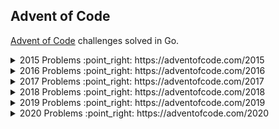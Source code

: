 ## Advent of Code

[Advent of Code](https://adventofcode.com) challenges solved in Go.

<details>
  <summary> 
    2015 Problems :point_right: https://adventofcode.com/2015
  </summary>
</details>

<details>
  <summary> 
    2016 Problems :point_right: https://adventofcode.com/2016
  </summary>
</details>

<details>
  <summary> 
    2017 Problems :point_right: https://adventofcode.com/2017
  </summary>
</details>

<details>
  <summary> 
    2018 Problems :point_right: https://adventofcode.com/2018
  </summary>
</details>

<details>
  <summary> 
    2019 Problems :point_right: https://adventofcode.com/2019
  </summary>

  - [X] Day 1: The Tyranny of the Rocket Equation
  - [X] Day 2: 1202 Program Alarm
  - [X] Day 3: Crossed Wires
  - [X] Day 4: Secure Container
  - [X] Day 5: Sunny with a Chance of Asteroids
  - [X] Day 6: Universal Orbit Map
  - [X] Day 7: Amplification Circuit
  - [X] Day 8: Space Image Format
  - [X] Day 9: Sensor Boost
  - [X] Day 10: Monitoring Station
  - [X] Day 11: Space Police
  - [X] Day 12: The N-Body Problem
  - [X] Day 13: Care Package
  - [ ] Day 14: Space Stoichiometry
  - [ ] Day 15: Oxygen System
  - [X] Day 16: Flawed Frequency Transmission
</details>

<details>
  <summary> 
    2020 Problems :point_right: https://adventofcode.com/2020
  </summary>

  - [X] [Day 1: Report Repair](./2020/day-01/)
  - [X] [Day 2: Password Philosophy](./2020/day-02/)
  - [X] [Day 3: Toboggan Trajectory](./2020/day-03/)
  - [X] [Day 4: Passport Processing](./2020/day-04/)
  - [X] [Day 5: Binary Boarding](./2020/day-05/)
  - [X] [Day 6: Custom Customs](./2020/day-06/)
  - [X] [Day 7: Handy Haversacks](./2020/day-07/)
  - [X] [Day 8: Handheld Halting](./2020/day-08/)
  - [X] [Day 9: Encoding Error](./2020/day-09/)
</details>